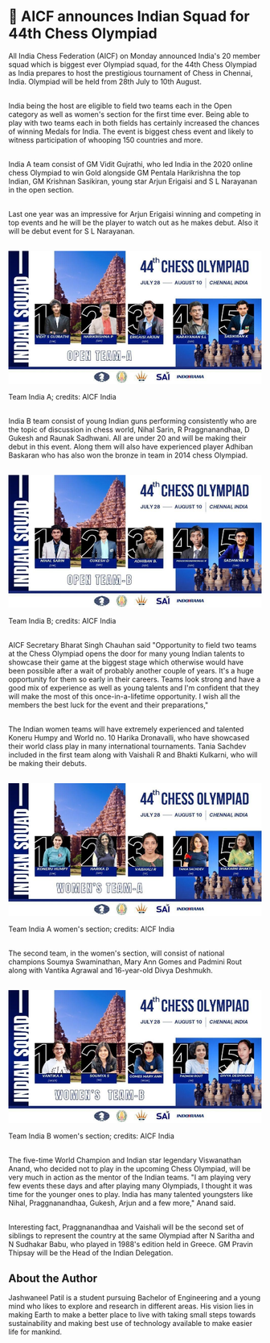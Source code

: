 # 🏯 AICF announces Indian Squad for 44th Chess Olympiad

All India Chess Federation (AICF) on Monday announced India's 20
member squad which is biggest ever Olympiad squad, for the 44th Chess
Olympiad as India prepares to host the prestigious tournament of Chess
in Chennai, India. Olympiad will be held from 28th July to 10th August.

<br>India being the host are eligible to field two teams each in the Open
category as well as women's section for the first time ever. Being able
to play with two teams each in both fields has certainly increased the
chances of winning Medals for India. The event is biggest chess event
and likely to witness participation of whooping 150 countries and more.

<br>India A team consist of GM Vidit Gujrathi, who led India in the 2020 online
chess Olympiad to win Gold alongside GM Pentala Harikrishna the top
Indian, GM Krishnan Sasikiran, young star Arjun Erigaisi and S L
Narayanan in the open section.

<br>Last one year was an impressive for Arjun Erigaisi winning and competing
in top events and he will be the player to watch out as he makes debut.
Also it will be debut event for S L Narayanan.

<br>![Team India A; credits: AICF India](_static/images/aicf-announces-indian-squad-for-44th-chess-olympiad/image1.jpg)

Team India A; credits: AICF India

<br>India B team consist of young Indian guns performing consistently who
are the topic of discussion in chess world, Nihal Sarin, R
Praggnanandhaa, D Gukesh and Raunak Sadhwani. All are under 20 and will
be making their debut in this event. Along them will also have
experienced player Adhiban Baskaran who has also won the bronze in team
in 2014 chess Olympiad.

<br>![Team India B; credits: AICF India](_static/images/aicf-announces-indian-squad-for-44th-chess-olympiad/image2.jpg)

Team India B; credits: AICF India

<br> AICF Secretary Bharat Singh Chauhan said "Opportunity to field two teams
at the Chess Olympiad opens the door for many young Indian talents to
showcase their game at the biggest stage which otherwise would have been
possible after a wait of probably another couple of years. It's a huge
opportunity for them so early in their careers. Teams look strong and
have a good mix of experience as well as young talents and I'm confident
that they will make the most of this once-in-a-lifetime opportunity. I
wish all the members the best luck for the event and their
preparations,"

<br>The Indian women teams will have extremely experienced and talented
Koneru Humpy and World no. 10 Harika Dronavalli, who have showcased
their world class play in many international tournaments. Tania Sachdev
included in the first team along with Vaishali R and Bhakti Kulkarni,
who will be making their debuts.

<br>![Team India A women's section; credits: AICF India](_static/images/aicf-announces-indian-squad-for-44th-chess-olympiad/image3.jpg)

Team India A women's section; credits: AICF India

<br>The second team, in the women's section, will consist of national
champions Soumya Swaminathan, Mary Ann Gomes and Padmini Rout along with
Vantika Agrawal and 16-year-old Divya Deshmukh.


<br>![Team India B women's section; credits: AICF India](_static/images/aicf-announces-indian-squad-for-44th-chess-olympiad/image4.jpg)

Team India B women's section; credits: AICF India

<br>The five-time World Champion and Indian star legendary Viswanathan
Anand, who decided not to play in the upcoming Chess Olympiad, will be
very much in action as the mentor of the Indian teams. "I am playing
very few events these days and after playing many Olympiads, I thought
it was time for the younger ones to play. India has many talented
youngsters like Nihal, Praggnanandhaa, Gukesh, Arjun and a few more,"
Anand said.

<br>Interesting fact, Praggnanandhaa and Vaishali will be the second set of
siblings to represent the country at the same Olympiad after N Saritha
and N Sudhakar Babu, who played in 1988's edition held in Greece. GM
Pravin Thipsay will be the Head of the Indian Delegation.

## About the Author

Jashwaneel Patil is a student pursuing Bachelor of Engineering and a young
mind who likes to explore and research in different areas. His vision
lies in making Earth to make a better place to live with taking small
steps towards sustainability and making best use of technology available
to make easier life for mankind.
